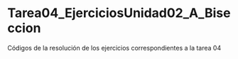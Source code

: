 # Tarea04_EjerciciosUnidad02_A_Biseccion
Códigos de la resolución de los ejercicios correspondientes a la tarea 04

